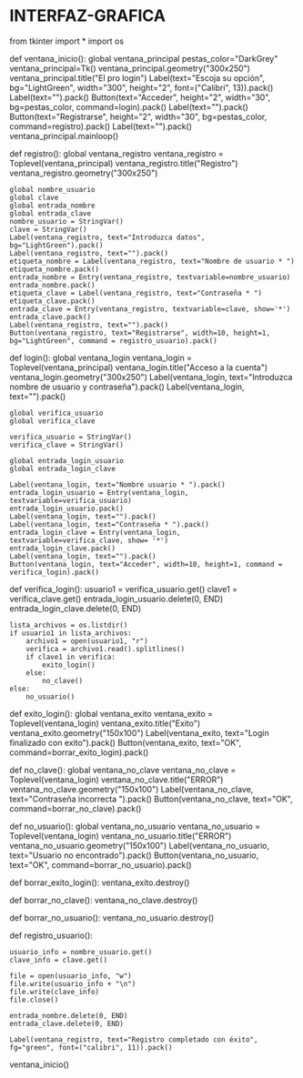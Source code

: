 # INTERFAZ-GRAFICA

from tkinter import *
import os


def ventana_inicio():
    global ventana_principal
    pestas_color="DarkGrey"
    ventana_principal=Tk()
    ventana_principal.geometry("300x250")
    ventana_principal.title("El pro login")
    Label(text="Escoja su opción", bg="LightGreen", width="300", height="2", font=("Calibri", 13)).pack()
    Label(text="").pack()
    Button(text="Acceder", height="2", width="30", bg=pestas_color, command=login).pack() 
    Label(text="").pack()
    Button(text="Registrarse", height="2", width="30", bg=pestas_color, command=registro).pack() 
    Label(text="").pack()
    ventana_principal.mainloop()


def registro():
    global ventana_registro
    ventana_registro = Toplevel(ventana_principal)
    ventana_registro.title("Registro")
    ventana_registro.geometry("300x250")
 
    global nombre_usuario
    global clave
    global entrada_nombre
    global entrada_clave
    nombre_usuario = StringVar() 
    clave = StringVar() 
    Label(ventana_registro, text="Introduzca datos", bg="LightGreen").pack()
    Label(ventana_registro, text="").pack()
    etiqueta_nombre = Label(ventana_registro, text="Nombre de usuario * ")
    etiqueta_nombre.pack()
    entrada_nombre = Entry(ventana_registro, textvariable=nombre_usuario) 
    entrada_nombre.pack()
    etiqueta_clave = Label(ventana_registro, text="Contraseña * ")
    etiqueta_clave.pack()
    entrada_clave = Entry(ventana_registro, textvariable=clave, show='*') 
    entrada_clave.pack()
    Label(ventana_registro, text="").pack()
    Button(ventana_registro, text="Registrarse", width=10, height=1, bg="LightGreen", command = registro_usuario).pack() 


def login():
    global ventana_login
    ventana_login = Toplevel(ventana_principal)
    ventana_login.title("Acceso a la cuenta")
    ventana_login.geometry("300x250")
    Label(ventana_login, text="Introduzca nombre de usuario y contraseña").pack()
    Label(ventana_login, text="").pack()
 
    global verifica_usuario
    global verifica_clave
 
    verifica_usuario = StringVar()
    verifica_clave = StringVar()
 
    global entrada_login_usuario
    global entrada_login_clave
 
    Label(ventana_login, text="Nombre usuario * ").pack()
    entrada_login_usuario = Entry(ventana_login, textvariable=verifica_usuario)
    entrada_login_usuario.pack()
    Label(ventana_login, text="").pack()
    Label(ventana_login, text="Contraseña * ").pack()
    entrada_login_clave = Entry(ventana_login, textvariable=verifica_clave, show= '*')
    entrada_login_clave.pack()
    Label(ventana_login, text="").pack()
    Button(ventana_login, text="Acceder", width=10, height=1, command = verifica_login).pack()



def verifica_login():
    usuario1 = verifica_usuario.get()
    clave1 = verifica_clave.get()
    entrada_login_usuario.delete(0, END) 
    entrada_login_clave.delete(0, END) 
 
    lista_archivos = os.listdir() 
    if usuario1 in lista_archivos:
        archivo1 = open(usuario1, "r") 
        verifica = archivo1.read().splitlines() 
        if clave1 in verifica:
            exito_login() 
        else:
            no_clave() 
    else:
        no_usuario() 

 
def exito_login():
    global ventana_exito
    ventana_exito = Toplevel(ventana_login)
    ventana_exito.title("Exito")
    ventana_exito.geometry("150x100")
    Label(ventana_exito, text="Login finalizado con exito").pack()
    Button(ventana_exito, text="OK", command=borrar_exito_login).pack()
 
 
def no_clave():
    global ventana_no_clave
    ventana_no_clave = Toplevel(ventana_login)
    ventana_no_clave.title("ERROR")
    ventana_no_clave.geometry("150x100")
    Label(ventana_no_clave, text="Contraseña incorrecta ").pack()
    Button(ventana_no_clave, text="OK", command=borrar_no_clave).pack() 
 
 
def no_usuario():
    global ventana_no_usuario
    ventana_no_usuario = Toplevel(ventana_login)
    ventana_no_usuario.title("ERROR")
    ventana_no_usuario.geometry("150x100")
    Label(ventana_no_usuario, text="Usuario no encontrado").pack()
    Button(ventana_no_usuario, text="OK", command=borrar_no_usuario).pack() 


def borrar_exito_login():
    ventana_exito.destroy()
 
 
def borrar_no_clave():
    ventana_no_clave.destroy()
 
 
def borrar_no_usuario():
    ventana_no_usuario.destroy()

 
def registro_usuario():
 
    usuario_info = nombre_usuario.get()
    clave_info = clave.get()
 
    file = open(usuario_info, "w") 
    file.write(usuario_info + "\n")
    file.write(clave_info)
    file.close()
 
    entrada_nombre.delete(0, END)
    entrada_clave.delete(0, END)
 
    Label(ventana_registro, text="Registro completado con éxito", fg="green", font=("calibri", 11)).pack()
 
 
ventana_inicio() 

